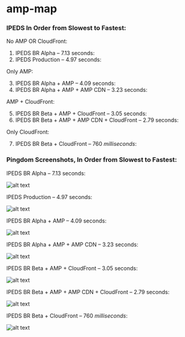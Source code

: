 # amp-map

### IPEDS In Order from Slowest to Fastest:

No AMP OR CloudFront:

1. IPEDS BR Alpha – 7.13 seconds:
2. IPEDS Production – 4.97 seconds:

Only AMP:

3. IPEDS BR Alpha + AMP – 4.09 seconds:
4. IPEDS BR Alpha + AMP + AMP CDN – 3.23 seconds:

AMP + CloudFront:

5. IPEDS BR Beta + AMP + CloudFront – 3.05 seconds:
6. IPEDS BR Beta + AMP + AMP CDN + CloudFront – 2.79 seconds:

Only CloudFront:

7. IPEDS BR Beta + CloudFront – 760 *milliseconds*:

### Pingdom Screenshots, In Order from Slowest to Fastest:

IPEDS BR Alpha – 7.13 seconds:

![alt text](http://beta.blueraster.io/dev-summit/screenshots/ipeds-alpha.png "IPEDS Alpha")

IPEDS Production – 4.97 seconds:

![alt text](http://beta.blueraster.io/dev-summit/screenshots/ipeds-prod.png "IPEDS Alpha")

IPEDS BR Alpha + AMP – 4.09 seconds:

![alt text](http://beta.blueraster.io/dev-summit/screenshots/ipeds-amp-alpha.png "IPEDS Alpha")

IPEDS BR Alpha + AMP + AMP CDN – 3.23 seconds:

![alt text](http://beta.blueraster.io/dev-summit/screenshots/ipeds-amp-cdn-alpha.png "IPEDS Alpha")

IPEDS BR Beta + AMP + CloudFront – 3.05 seconds:

![alt text](http://beta.blueraster.io/dev-summit/screenshots/ipeds-amp-cloudfront.png "IPEDS Alpha")

IPEDS BR Beta + AMP + AMP CDN + CloudFront – 2.79 seconds:

![alt text](http://beta.blueraster.io/dev-summit/screenshots/ipeds-amp-cdn-cloudfront.png "IPEDS Alpha")

IPEDS BR Beta + CloudFront – 760 *milliseconds*:

![alt text](http://beta.blueraster.io/dev-summit/screenshots/ipeds-cloudfront.png "IPEDS Alpha")
